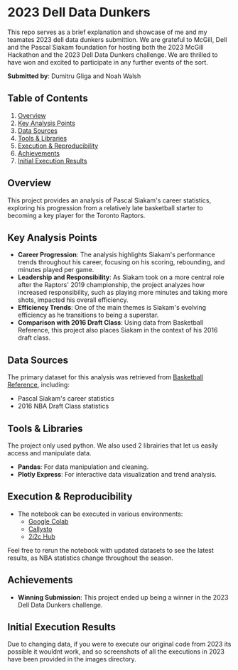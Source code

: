 
# 2023 Dell Data Dunkers
This repo serves as a brief explanation and showcase of me and my teamates 2023 dell data dunkers submittion. We are grateful to McGill, Dell and the Pascal Siakam foundation for hosting both the 2023 McGill Hackathon and the 2023 Dell Data Dunkers challenge. We are thrilled to have won and excited to participate in any further events of the sort.

**Submitted by**: Dumitru Gliga and Noah Walsh
## Table of Contents

1. [Overview](#overview)
2. [Key Analysis Points](#key-analysis-points)
3. [Data Sources](#data-sources)
4. [Tools & Libraries](#tools--libraries)
5. [Execution & Reproducibility](#execution--reproducibility)
6. [Achievements](#achievements)
7. [Initial Execution Results](#initial-execution-results)

## Overview

This project provides an analysis of Pascal Siakam's career statistics, exploring his progression from a relatively late basketball starter to becoming a key player for the Toronto Raptors.
## Key Analysis Points

- **Career Progression**: The analysis highlights Siakam's performance trends throughout his career, focusing on his scoring, rebounding, and minutes played per game.
- **Leadership and Responsibility**: As Siakam took on a more central role after the Raptors' 2019 championship, the project analyzes how increased responsibility, such as playing more minutes and taking more shots, impacted his overall efficiency.
- **Efficiency Trends**: One of the main themes is Siakam's evolving efficiency as he transitions to being a superstar.
- **Comparison with 2016 Draft Class**: Using data from Basketball Reference, this project also places Siakam in the context of his 2016 draft class.
## Data Sources

The primary dataset for this analysis was retrieved from [Basketball Reference](https://www.basketball-reference.com/), including:
- Pascal Siakam's career statistics
- 2016 NBA Draft Class statistics

## Tools & Libraries
The project only used python. We also used 2 librairies that let us easily access and manipulate data.

- **Pandas**: For data manipulation and cleaning.
- **Plotly Express**: For interactive data visualization and trend analysis.

## Execution & Reproducibility

- The notebook can be executed in various environments:
  - [Google Colab](https://colab.research.google.com/)
  - [Callysto](https://callysto.ca/)
  - [2i2c Hub](https://2i2c.org/)

Feel free to rerun the notebook with updated datasets to see the latest results, as NBA statistics change throughout the season.

## Achievements

- **Winning Submission**: This project ended up being a winner in the 2023 Dell Data Dunkers challenge.

## Initial Execution Results
Due to changing data, if you were to execute our original code from 2023 its possible it wouldnt work, and so screenshots of all the executions in 2023 have been provided in the images directory.